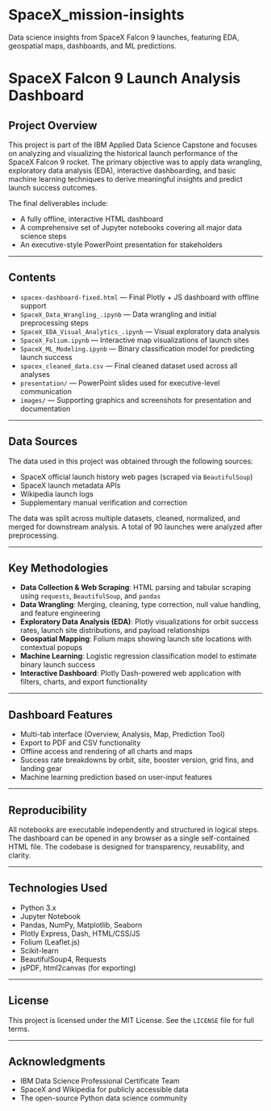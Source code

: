 # SpaceX_mission-insights
Data science insights from SpaceX Falcon 9 launches, featuring EDA, geospatial maps, dashboards, and ML predictions.
# SpaceX Falcon 9 Launch Analysis Dashboard

## Project Overview

This project is part of the IBM Applied Data Science Capstone and focuses on analyzing and visualizing the historical launch performance of the SpaceX Falcon 9 rocket. The primary objective was to apply data wrangling, exploratory data analysis (EDA), interactive dashboarding, and basic machine learning techniques to derive meaningful insights and predict launch success outcomes.

The final deliverables include:
- A fully offline, interactive HTML dashboard
- A comprehensive set of Jupyter notebooks covering all major data science steps
- An executive-style PowerPoint presentation for stakeholders

---

## Contents

- `spacex-dashboard-fixed.html` — Final Plotly + JS dashboard with offline support
- `SpaceX_Data_Wrangling_.ipynb` — Data wrangling and initial preprocessing steps
- `SpaceX_EDA_Visual_Analytics_.ipynb` — Visual exploratory data analysis
- `SpaceX_Folium.ipynb` — Interactive map visualizations of launch sites
- `SpaceX_ML_Modeling.ipynb` — Binary classification model for predicting launch success
- `spacex_cleaned_data.csv` — Final cleaned dataset used across all analyses
- `presentation/` — PowerPoint slides used for executive-level communication
- `images/` — Supporting graphics and screenshots for presentation and documentation

---

## Data Sources

The data used in this project was obtained through the following sources:
- SpaceX official launch history web pages (scraped via `BeautifulSoup`)
- SpaceX launch metadata APIs
- Wikipedia launch logs
- Supplementary manual verification and correction

The data was split across multiple datasets, cleaned, normalized, and merged for downstream analysis. A total of 90 launches were analyzed after preprocessing.

---

## Key Methodologies

- **Data Collection & Web Scraping**: HTML parsing and tabular scraping using `requests`, `BeautifulSoup`, and `pandas`
- **Data Wrangling**: Merging, cleaning, type correction, null value handling, and feature engineering
- **Exploratory Data Analysis (EDA)**: Plotly visualizations for orbit success rates, launch site distributions, and payload relationships
- **Geospatial Mapping**: Folium maps showing launch site locations with contextual popups
- **Machine Learning**: Logistic regression classification model to estimate binary launch success
- **Interactive Dashboard**: Plotly Dash-powered web application with filters, charts, and export functionality

---

## Dashboard Features

- Multi-tab interface (Overview, Analysis, Map, Prediction Tool)
- Export to PDF and CSV functionality
- Offline access and rendering of all charts and maps
- Success rate breakdowns by orbit, site, booster version, grid fins, and landing gear
- Machine learning prediction based on user-input features

---

## Reproducibility

All notebooks are executable independently and structured in logical steps. The dashboard can be opened in any browser as a single self-contained HTML file. The codebase is designed for transparency, reusability, and clarity.

---

## Technologies Used

- Python 3.x
- Jupyter Notebook
- Pandas, NumPy, Matplotlib, Seaborn
- Plotly Express, Dash, HTML/CSS/JS
- Folium (Leaflet.js)
- Scikit-learn
- BeautifulSoup4, Requests
- jsPDF, html2canvas (for exporting)

---

## License

This project is licensed under the MIT License. See the `LICENSE` file for full terms.

---

## Acknowledgments

- IBM Data Science Professional Certificate Team
- SpaceX and Wikipedia for publicly accessible data
- The open-source Python data science community
